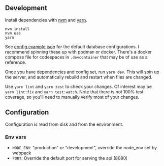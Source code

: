 ## Development
Install dependencies with [nvm](https://github.com/nvm-sh/nvm) and
[yarn](https://yarnpkg.com/).

```
nvm install
nvm use
yarn
```

See [config.example.json](./config.example.json) for the default database
configurations. I recommend spinning these up with podman or docker. There's
a docker compose file for codespaces in `.devcontainer` that may be of use
as a reference.

Once you have dependencies and config set, run `yarn dev`. This will spin up
the server, and automatically rebuild and restart when files are changed.

Use `yarn lint` and `yarn test` to check your changes. Of interest may be
`yarn lint:fix` and `yarn test:watch`. Note that there is not 100% test
coverage, so you'll need to manually verify most of your changes.

## Configuration

Configuration is read from disk and from the environment.

### Env vars
- `NODE_ENV`: "production" or "development", override the node_env set by webpack
- `PORT`: Override the default port for serving the api (8080)
